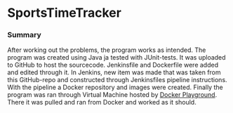 # SportsTimeTracker

### Summary

After working out the problems, the program works as intended.
The program was created using Java ja tested with JUnit-tests.
It was uploaded to GitHub to host the sourcecode. 
Jenkinsfile and Dockerfile were added and edited through it.
In Jenkins, new item was made that was taken from this GitHub-repo and constructed through Jenkinsfiles pipeline instructions.
With the pipeline a Docker repository and images were created.
Finally the program was ran through Virtual Machine hosted by [Docker Playground](https://labs.play-with-docker.com/).
There it was pulled and ran from Docker and worked as it should.
